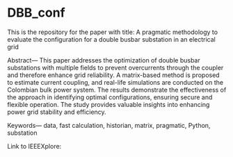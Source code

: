 # DBB_conf
This is the repository for the paper with title: A pragmatic methodology to evaluate the configuration for a double busbar substation in an electrical grid

Abstract— This paper addresses the optimization of double busbar substations with multiple fields to prevent overcurrents through the coupler and therefore enhance grid reliability. A matrix-based method is proposed to estimate current coupling, and real-life simulations are conducted on the Colombian bulk power system. The results demonstrate the effectiveness of the approach in identifying optimal configurations, ensuring secure and flexible operation. The study provides valuable insights into enhancing power grid stability and efficiency.

Keywords— data, fast calculation, historian, matrix, pragmatic, Python, substation

Link to IEEEXplore: 
